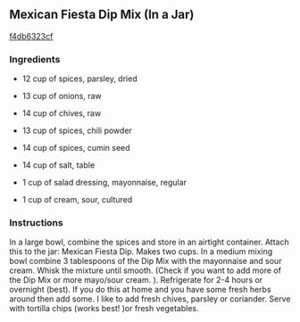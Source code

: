 ## Mexican Fiesta Dip Mix (In a Jar)

[f4db6323cf](http://www.food.com/recipe/mexican-fiesta-dip-mix-in-a-jar-134253)

### Ingredients

 - 12 cup of spices, parsley, dried

 - 13 cup of onions, raw

 - 14 cup of chives, raw

 - 13 cup of spices, chili powder

 - 14 cup of spices, cumin seed

 - 14 cup of salt, table

 - 1 cup of salad dressing, mayonnaise, regular

 - 1 cup of cream, sour, cultured

### Instructions

In a large bowl, combine the spices and store in an airtight container. Attach this to the jar: Mexican Fiesta Dip. Makes two cups. In a medium mixing bowl combine 3 tablespoons of the Dip Mix with the mayonnaise and sour cream. Whisk the mixture until smooth. (Check if you want to add more of the Dip Mix or more mayo/sour cream. ). Refrigerate for 2-4 hours or overnight (best). If you do this at home and you have some fresh herbs around then add some. I like to add fresh chives, parsley or coriander. Serve with tortilla chips (works best! )or fresh vegetables.
